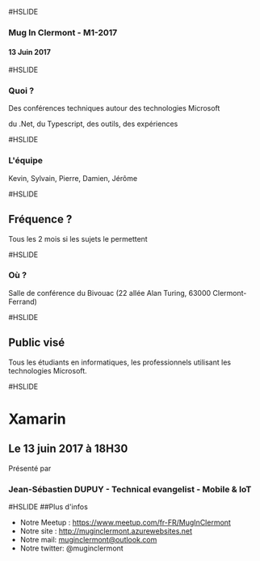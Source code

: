 #HSLIDE

### Mug In Clermont - M1-2017
#### 13 Juin 2017

#HSLIDE
### Quoi ?
Des conférences techniques autour des technologies Microsoft

du .Net, du Typescript, des outils, des expériences

#HSLIDE
### L'équipe
Kevin, Sylvain, Pierre, Damien, Jérôme

#HSLIDE
## Fréquence ?
Tous les 2 mois si les sujets le permettent

#HSLIDE
### Où ?
Salle de conférence du Bivouac (22 allée Alan Turing, 63000 Clermont-Ferrand)

#HSLIDE
## Public visé
Tous les étudiants en informatiques, les professionnels utilisant les technologies Microsoft.

#HSLIDE
# Xamarin 
## Le 13 juin 2017 à 18H30
Présenté par 
### Jean-Sébastien DUPUY - Technical evangelist - Mobile & IoT

#HSLIDE
##Plus d'infos
* Notre Meetup : https://www.meetup.com/fr-FR/MugInClermont
* Notre site : http://muginclermont.azurewebsites.net
* Notre mail: muginclermont@outlook.com
* Notre twitter: @muginclermont
